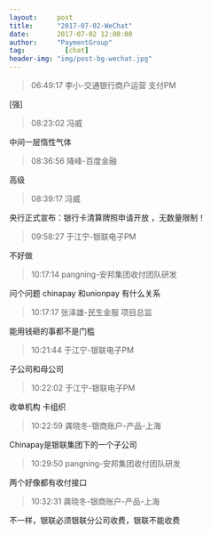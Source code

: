 ```yaml
---
layout:     post 
title:      "2017-07-02-WeChat"
date:       2017-07-02 12:00:00
author:     "PaymentGroup"
tag:		  [chat]
header-img: "img/post-bg-wechat.jpg"
---
```

> 06:49:17  李小-交通银行商户运营 支付PM  
   
[强]  
   
> 08:23:02  冯威  
   
中间一层惰性气体  
   
> 08:36:56  降峰-百度金融  
   
高级  
   
> 08:39:17  冯威  
   
央行正式宣布：银行卡清算牌照申请开放 ，无数量限制！  
   
> 09:58:27  于江宁-银联电子PM  
   
不好做  
   
> 10:17:14  pangning-安邦集团收付团队研发  
   
问个问题  chinapay 和unionpay 有什么关系  
   
> 10:17:17  张泽雄-民生金服 项目总监  
   
能用钱砸的事都不是门槛  
   
> 10:21:44  于江宁-银联电子PM  
   
子公司和母公司  
   
> 10:22:02  于江宁-银联电子PM  
   
收单机构 卡组织  
   
> 10:22:59  龚晓冬-银商账户-产品-上海  
   
Chinapay是银联集团下的一个子公司  
   
> 10:29:50  pangning-安邦集团收付团队研发  
   
两个好像都有收付接口  
   
> 10:32:31  龚晓冬-银商账户-产品-上海  
   
不一样，银联必须银联分公司收费，银联不能收费  
   
